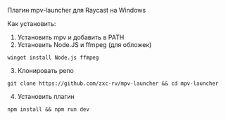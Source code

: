 Плагин mpv-launcher для Raycast на Windows

Как установить:
1. Установить mpv и добавить в PATH
2. Установить Node.JS и ffmpeg (для обложек)
```
winget install Node.js ffmpeg 
```
3. Клонировать репо
```
git clone https://github.com/zxc-rv/mpv-launcher && cd mpv-launcher
```
4. Установить плагин
```
npm install && npm run dev
```

